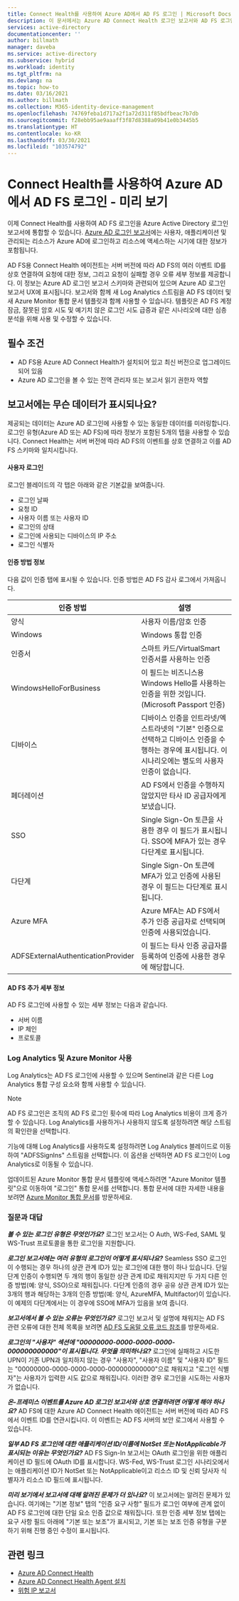 ```yaml
---
title: Connect Health를 사용하여 Azure AD에서 AD FS 로그인 | Microsoft Docs
description: 이 문서에서는 Azure AD Connect Health 로그인 보고서와 AD FS 로그인을 통합하는 방법을 설명합니다.
services: active-directory
documentationcenter: ''
author: billmath
manager: daveba
ms.service: active-directory
ms.subservice: hybrid
ms.workload: identity
ms.tgt_pltfrm: na
ms.devlang: na
ms.topic: how-to
ms.date: 03/16/2021
ms.author: billmath
ms.collection: M365-identity-device-management
ms.openlocfilehash: 74769feba1d717a2f1a72d311f85bdfbeac7b7db
ms.sourcegitcommit: f28ebb95ae9aaaff3f87d8388a09b41e0b3445b5
ms.translationtype: HT
ms.contentlocale: ko-KR
ms.lasthandoff: 03/30/2021
ms.locfileid: "103574792"
---
```

# <a name="ad-fs-sign-ins-in-azure-ad-with-connect-health---preview"></a>Connect Health를 사용하여 Azure AD에서 AD FS 로그인 - 미리 보기

이제 Connect Health를 사용하여 AD FS 로그인을 Azure Active Directory 로그인 보고서에 통합할 수 있습니다. [Azure AD 로그인 보고서](https://docs.microsoft.com/azure/active-directory/reports-monitoring/concept-all-sign-ins#:~:text=Interactive%20user%20sign-ins%20are%20sign-ins%20where%20a%20user,to%20Azure%20AD%20or%20to%20a%20helper%20app.)에는 사용자, 애플리케이션 및 관리되는 리소스가 Azure AD에 로그인하고 리소스에 액세스하는 시기에 대한 정보가 포함됩니다. 

AD FS용 Connect Health 에이전트는 서버 버전에 따라 AD FS의 여러 이벤트 ID를 상호 연결하여 요청에 대한 정보, 그리고 요청이 실패할 경우 오류 세부 정보를 제공합니다. 이 정보는 Azure AD 로그인 보고서 스키마와 관련되어 있으며 Azure AD 로그인 보고서 UX에 표시됩니다. 보고서와 함께 새 Log Analytics 스트림을 AD FS 데이터 및 새 Azure Monitor 통합 문서 템플릿과 함께 사용할 수 있습니다. 템플릿은 AD FS 계정 잠금, 잘못된 암호 시도 및 예기치 않은 로그인 시도 급증과 같은 시나리오에 대한 심층 분석을 위해 사용 및 수정할 수 있습니다.

## <a name="prerequisites"></a>필수 조건
* AD FS용 Azure AD Connect Health가 설치되어 있고 최신 버전으로 업그레이드되어 있음
* Azure AD 로그인을 볼 수 있는 전역 관리자 또는 보고서 읽기 권한자 역할

## <a name="what-data-is-displayed-in-the-report"></a>보고서에는 무슨 데이터가 표시되나요?
제공되는 데이터는 Azure AD 로그인에 사용할 수 있는 동일한 데이터를 미러링합니다. 로그인 유형(Azure AD 또는 AD FS)에 따라 정보가 포함된 5개의 탭을 사용할 수 있습니다. Connect Health는 서버 버전에 따라 AD FS의 이벤트를 상호 연결하고 이를 AD FS 스키마와 일치시킵니다. 



#### <a name="user-sign-ins"></a>사용자 로그인 
로그인 블레이드의 각 탭은 아래와 같은 기본값을 보여줍니다.
* 로그인 날짜
* 요청 ID
* 사용자 이름 또는 사용자 ID
* 로그인의 상태
* 로그인에 사용되는 디바이스의 IP 주소
* 로그인 식별자

#### <a name="authentication-method-information"></a>인증 방법 정보
다음 값이 인증 탭에 표시될 수 있습니다. 인증 방법은 AD FS 감사 로그에서 가져옵니다.

|인증 방법|설명|
|-----|-----|
|양식|사용자 이름/암호 인증|
|Windows|Windows 통합 인증|
|인증서|스마트 카드/VirtualSmart 인증서를 사용하는 인증|
|WindowsHelloForBusiness|이 필드는 비즈니스용 Windows Hello를 사용하는 인증을 위한 것입니다. (Microsoft Passport 인증)|
|디바이스 | 디바이스 인증을 인트라넷/엑스트라넷의 "기본" 인증으로 선택하고 디바이스 인증을 수행하는 경우에 표시됩니다.  이 시나리오에는 별도의 사용자 인증이 없습니다.| 
|페더레이션|AD FS에서 인증을 수행하지 않았지만 타사 ID 공급자에게 보냈습니다.|
|SSO |Single Sign-On 토큰을 사용한 경우 이 필드가 표시됩니다. SSO에 MFA가 있는 경우 다단계로 표시됩니다.|
|다단계|Single Sign-On 토큰에 MFA가 있고 인증에 사용된 경우 이 필드는 다단계로 표시됩니다.|
|Azure MFA|Azure MFA는 AD FS에서 추가 인증 공급자로 선택되며 인증에 사용되었습니다.|
|ADFSExternalAuthenticationProvider|이 필드는 타사 인증 공급자를 등록하여 인증에 사용한 경우에 해당합니다.|


#### <a name="ad-fs-additional-details"></a>AD FS 추가 세부 정보
AD FS 로그인에 사용할 수 있는 세부 정보는 다음과 같습니다.
* 서버 이름
* IP 체인
* 프로토콜

### <a name="enabling-log-analytics-and-azure-monitor"></a>Log Analytics 및 Azure Monitor 사용
Log Analytics는 AD FS 로그인에 사용할 수 있으며 Sentinel과 같은 다른 Log Analytics 통합 구성 요소와 함께 사용할 수 있습니다.

> [!NOTE] 
> AD FS 로그인은 조직의 AD FS 로그인 횟수에 따라 Log Analytics 비용이 크게 증가할 수 있습니다. Log Analytics를 사용하거나 사용하지 않도록 설정하려면 해당 스트림의 확인란을 선택합니다.

기능에 대해 Log Analytics를 사용하도록 설정하려면 Log Analytics 블레이드로 이동하여 "ADFSSignIns" 스트림을 선택합니다. 이 옵션을 선택하면 AD FS 로그인이 Log Analytics로 이동될 수 있습니다.

업데이트된 Azure Monitor 통합 문서 템플릿에 액세스하려면 "Azure Monitor 템플릿"으로 이동하여 "로그인" 통합 문서를 선택합니다.
통합 문서에 대한 자세한 내용을 보려면 [Azure Monitor 통합 문서](https://aka.ms/adfssigninspreview)를 방문하세요.




### <a name="frequently-asked-questions"></a>질문과 대답
***볼 수 있는 로그인 유형은 무엇인가요?***
로그인 보고서는 O Auth, WS-Fed, SAML 및 WS-Trust 프로토콜을 통한 로그인을 지원합니다. 

***로그인 보고서에는 여러 유형의 로그인이 어떻게 표시되나요?***
Seamless SSO 로그인이 수행되는 경우 하나의 상관 관계 ID가 있는 로그인에 대한 행이 하나 있습니다.
단일 단계 인증이 수행되면 두 개의 행이 동일한 상관 관계 ID로 채워지지만 두 가지 다른 인증 방법(예: 양식, SSO)으로 채워집니다.
다단계 인증의 경우 공유 상관 관계 ID가 있는 3개의 행과 해당하는 3개의 인증 방법(예: 양식, AzureMFA, Multifactor)이 있습니다. 이 예제의 다단계에서는 이 경우에 SSO에 MFA가 있음을 보여 줍니다.

***보고서에서 볼 수 있는 오류는 무엇인가요?***
로그인 보고서 및 설명에 채워지는 AD FS 관련 오류에 대한 전체 목록을 보려면 [AD FS 도움말 오류 코드 참조](https://adfshelp.microsoft.com/References/ConnectHealthErrorCodeReference)를 방문하세요.

***로그인의 "사용자" 섹션에 "00000000-0000-0000-0000-000000000000"이 표시됩니다. 무엇을 의미하나요?***
로그인에 실패하고 시도한 UPN이 기존 UPN과 일치하지 않는 경우 "사용자", "사용자 이름" 및 "사용자 ID" 필드는 "00000000-0000-0000-0000-000000000000"으로 채워지고 "로그인 식별자"는 사용자가 입력한 시도 값으로 채워집니다. 이러한 경우 로그인을 시도하는 사용자가 없습니다.

***온-프레미스 이벤트를 Azure AD 로그인 보고서와 상호 연결하려면 어떻게 해야 하나요?***
AD FS에 대한 Azure AD Connect Health 에이전트는 서버 버전에 따라 AD FS에서 이벤트 ID를 연관시킵니다. 이 이벤트는 AD FS 서버의 보안 로그에서 사용할 수 있습니다. 

***일부 AD FS 로그인에 대한 애플리케이션 ID/이름에 NotSet 또는 NotApplicable가 표시되는 이유는 무엇인가요?***
AD FS Sign-In 보고서는 OAuth 로그인을 위한 애플리케이션 ID 필드에 OAuth ID를 표시합니다. WS-Fed, WS-Trust 로그인 시나리오에서는 애플리케이션 ID가 NotSet 또는 NotApplicable이고 리소스 ID 및 신뢰 당사자 식별자가 리소스 ID 필드에 표시됩니다.

***미리 보기에서 보고서에 대해 알려진 문제가 더 있나요?***
이 보고서에는 알려진 문제가 있습니다. 여기에는 "기본 정보" 탭의 "인증 요구 사항" 필드가 로그인 여부에 관계 없이 AD FS 로그인에 대한 단일 요소 인증 값으로 채워집니다. 또한 인증 세부 정보 탭에는 요구 사항 필드 아래에 "기본 또는 보조"가 표시되고, 기본 또는 보조 인증 유형을 구분하기 위해 진행 중인 수정이 표시됩니다.


## <a name="related-links"></a>관련 링크
* [Azure AD Connect Health](./whatis-azure-ad-connect.md)
* [Azure AD Connect Health Agent 설치](how-to-connect-health-agent-install.md)
* [위험 IP 보고서](how-to-connect-health-adfs-risky-ip.md)





